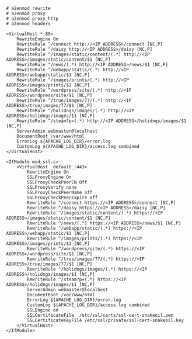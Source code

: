     # a2enmod rewrite 
    # a2enmod proxy
    # a2enmod proxy_http
    # a2enmod headers

    <VirtualHost *:80>
		RewriteEngine On
		RewriteRule ^/connect http://<IP ADDRESS>/connect [NC,P]
		RewriteRule ^/daisy http://<IP ADDRESS>/daisy [NC,P]
		RewriteRule ^/images/static/content/(.*) http://<IP ADDRESS>/images/static/content/$1 [NC,P]
		RewriteRule ^/news/(.*) http://<IP ADDRESS>/news/$1 [NC,P]
		RewriteRule ^/webapp/static/(.*) http://<IP ADDRESS>/webapp/static/$1 [NC,P]
		RewriteRule ^/images/prints/(.*) http://<IP ADDRESS>/images/prints/$1 [NC,P]
		RewriteRule ^/wordpress/site/(.*) http://<IP ADDRESS>/wordpress/site/$1 [NC,P]
		RewriteRule ^/true/images/77/(.*) http://<IP ADDRESS>/true/images/77/$1 [NC,P]
		RewriteRule ^/holidngs/images/(.*) http://<IP ADDRESS>/holidngs/images/$1 [NC,P]
		RewriteRule ^/steam?p=(.*) http://<IP ADDRESS>/holidngs/images/$1 [NC,P]
		ServerAdmin webmaster@localhost
		DocumentRoot /var/www/html
		ErrorLog ${APACHE_LOG_DIR}/error.log
		CustomLog ${APACHE_LOG_DIR}/access.log combined
	</VirtualHost>

	<IfModule mod_ssl.c>
		<VirtualHost _default_:443>
			RewriteEngine On
			SSLProxyEngine On
			SSLProxyCheckPeerCN Off
			SSLProxyVerify none
			SSLProxyCheckPeerName off
			SSLProxyCheckPeerExpire off
			RewriteRule ^/connect https://<IP ADDRESS>/connect [NC,P]
			RewriteRule ^/daisy https://<IP ADDRESS>/daisy [NC,P]
			RewriteRule ^/images/static/content/(.*) https://<IP ADDRESS>/images/static/content/$1 [NC,P]
			RewriteRule ^/news/(.*) https://<IP ADDRESS>/news/$1 [NC,P]
			RewriteRule ^/webapp/static/(.*) https://<IP ADDRESS>/webapp/static/$1 [NC,P]
			RewriteRule ^/images/prints/(.*) https://<IP ADDRESS>/images/prints/$1 [NC,P]
			RewriteRule ^/wordpress/site/(.*) https://<IP ADDRESS>/wordpress/site/$1 [NC,P]
			RewriteRule ^/true/images/77/(.*) https://<IP ADDRESS>/true/images/77/$1 [NC,P]
			RewriteRule ^/holidngs/images/(.*) https://<IP ADDRESS>/holidngs/images/$1 [NC,P]
			RewriteRule ^/steam?p=(.*) https://<IP ADDRESS>/holidngs/images/$1 [NC,P]
			ServerAdmin webmaster@localhost
			DocumentRoot /var/www/html
			ErrorLog ${APACHE_LOG_DIR}/error.log
			CustomLog ${APACHE_LOG_DIR}/access.log combined
			SSLEngine on
			SSLCertificateFile	/etc/ssl/certs/ssl-cert-snakeoil.pem
			SSLCertificateKeyFile /etc/ssl/private/ssl-cert-snakeoil.key
		</VirtualHost>
	</IfModule>